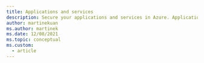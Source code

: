 ```yaml
---
title: Applications and services
description: Secure your applications and services in Azure. Applications and the data associated with them act as the primary store of business value on a cloud platform.
author: martinekuan
ms.author: martinek
ms.date: 12/08/2021
ms.topic: conceptual
ms.custom:
  - article
---
```

